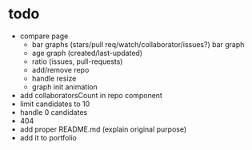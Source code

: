 # todo

- compare page
  - bar graphs (stars/pull req/watch/collaborator/issues?) bar graph
  - age graph (created/last-updated)
  - ratio (issues, pull-requests)
  - add/remove repo
  - handle resize
  - graph init animation
- add collaboratorsCount in repo component
- limit candidates to 10
- handle 0 candidates
- 404
- add proper README.md (explain original purpose)
- add it to portfolio

